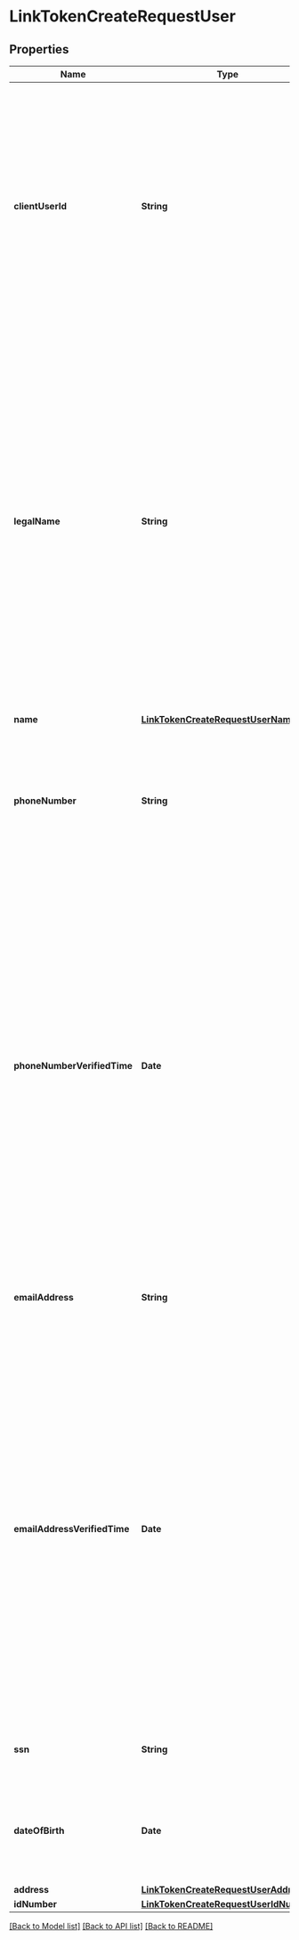 # LinkTokenCreateRequestUser

## Properties
Name | Type | Description | Notes
------------ | ------------- | ------------- | -------------
**clientUserId** | **String** | A unique ID representing the end user. Typically this will be a user ID number from your application. Personally identifiable information, such as an email address or phone number, should not be used in the &#x60;client_user_id&#x60;. It is currently used as a means of searching logs for the given user in the Plaid Dashboard. | 
**legalName** | **String** | The user&#39;s full legal name, used for [micro-deposit based verification flows](https://plaid.com/docs/auth/coverage/). For a small number of customers on legacy flows, providing this field is required to enable micro-deposit-based flows. For all other customers, this field is optional. Providing the user&#39;s name in this field when using micro-deposit-based verification will streamline the end user experience, as the user will not be prompted to enter their name during the Link flow; Plaid will use the provided legal name instead. | [optional] 
**name** | [**LinkTokenCreateRequestUserName**](LinkTokenCreateRequestUserName.md) |  | [optional] 
**phoneNumber** | **String** | The user&#39;s phone number in [E.164](https://en.wikipedia.org/wiki/E.164) format. If supplied, will be used when applicable to prefill phone number fields in Link for the [returning user flow](https://www.plaid.com/docs/link/returning/user) and the [Identity Verification flow](https://www.plaid.com/docs/identity-verification). | [optional] 
**phoneNumberVerifiedTime** | **Date** | The date and time the phone number was verified in [ISO 8601](https://wikipedia.org/wiki/ISO_8601) format (&#x60;YYYY-MM-DDThh:mm:ssZ&#x60;). This was previously an optional field used in the [returning user experience](https://plaid.com/docs/link/returning-user). This field is no longer required to enable the returning user experience.   Only pass a verification time for a phone number that you have verified. If you have performed verification but don’t have the time, you may supply a signal value of the start of the UNIX epoch.   Example: &#x60;2020-01-01T00:00:00Z&#x60;  | [optional] 
**emailAddress** | **String** | The user&#39;s email address. Can be used to prefill Link fields when used with [Identity Verification](https://www.plaid.com/docs/identity-verification). | [optional] 
**emailAddressVerifiedTime** | **Date** | The date and time the email address was verified in [ISO 8601](https://wikipedia.org/wiki/ISO_8601) format (&#x60;YYYY-MM-DDThh:mm:ssZ&#x60;). This was previously an optional field used in the [returning user experience](https://plaid.com/docs/link/returning-user). This field is no longer required to enable the returning user experience.   Only pass a verification time for an email address that you have verified. If you have performed verification but don’t have the time, you may supply a signal value of the start of the UNIX epoch.   Example: &#x60;2020-01-01T00:00:00Z&#x60; | [optional] 
**ssn** | **String** | Deprecated and not currently used, use the &#x60;id_number&#x60; field instead. | [optional] 
**dateOfBirth** | **Date** | To be provided in the format \&quot;yyyy-mm-dd\&quot;. Can be used to prefill Link fields when used with Identity Verification. | [optional] 
**address** | [**LinkTokenCreateRequestUserAddress**](LinkTokenCreateRequestUserAddress.md) |  | [optional] 
**idNumber** | [**LinkTokenCreateRequestUserIdNumber**](LinkTokenCreateRequestUserIdNumber.md) |  | [optional] 

[[Back to Model list]](../README.md#documentation-for-models) [[Back to API list]](../README.md#documentation-for-api-endpoints) [[Back to README]](../README.md)


